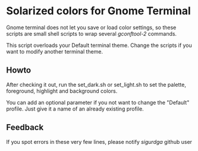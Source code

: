 Solarized colors for Gnome Terminal
===================================

Gnome terminal does not let you save or load color settings, so these scripts are small shell scripts to wrap several _gconftool-2_ commands.

This script overloads your Default terminal theme. Change the scripts if you want to modify another terminal theme.

Howto
-----

After checking it out, run the set_dark.sh or set_light.sh to set the palette, foreground, highlight and background colors.

You can add an optional parameter if you not want to change the "Default" profile. Just give it a name of an already existing profile.

Feedback
--------

If you spot errors in these very few lines, please notify _sigurdga_ github user
